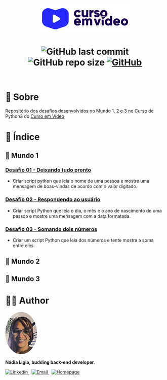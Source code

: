 <p align="center">
  <img src=".github/logo.png" width=300 alt="Curso em Vídeo">
</p>

<h1 align="center">
  <img alt="GitHub last commit" src="https://img.shields.io/github/last-commit/nlnadialigia/desafios-cev-python?color=2541b2&style=plastic">

  <img alt="GitHub repo size" src="https://img.shields.io/github/repo-size/nlnadialigia/desafios-cev-python?color=2541b2&style=plastic">
   

  <a href="./LICENSE.md">
  <img alt="GitHub" src="https://img.shields.io/github/license/nlnadialigia/desafios-cev-python?color=2541b2&style=plastic">
  </a>
</h1>
<br>

# 📌 Sobre

Repositório dos desafios desenvolvidos no Mundo 1, 2 e 3 no Curso de Python3 do [Curso em Vídeo](https://www.cursoemvideo.com/)

# 📌 Índice

## 📝 Mundo 1

### [Desafio 01 - Deixando tudo pronto](./challenges/challenge001.py)
- Criar script python que leia o nome de uma pessoa e mostre uma mensagem de boas-vindas de acordo com o valor digitado.

### [Desafio 02 - Respondendo ao usuário](./challenges/challenge002.py)
- Criar script Python que leia o dia, o mês e o ano de nascimento de uma pessoa e mostre uma mensagem com a data formatada.


### [Desafio 03 - Somando dois números](./challenges/challenge003.py)
- Criar um script Python que leia dos números e tente mostra a soma entre eles.



## 📝 Mundo 2

## 📝 Mundo 3


# 👩‍💼 Author
<img src=".github/picture.png" width="100px;" alt="Picture"/>
<p><b>Nádia Ligia, budding back-end developer.</b></p>
<a href="https://www.linkedin.com/in/nlnadialigia/">
  <img alt="Linkedin" src="https://img.shields.io/badge/-Linkedin -8703A4?style=flat&logo=Linkedin&logoColor=white&link=https://www.linkedin.com/in/nlnadialigia/" />
</a>&nbsp;
<a href="mailto:nlnadialigia@gmail.com">
  <img alt="Email" src="https://img.shields.io/badge/-Email-8703A4?style=flat&logo=Gmail&logoColor=white&link=mailto:nlnadialigia@gmail.com" />
</a>&nbsp;
<a href="https://www.nlnadialigia.com">
  <img alt="Homepage" src="https://img.shields.io/badge/-Homepage-8703A4" />
</a>
